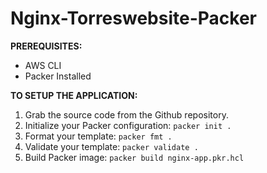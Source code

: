 # Nginx-Torreswebsite-Packer

**PREREQUISITES:**
- AWS CLI
- Packer Installed

**TO SETUP THE APPLICATION:**
1. Grab the source code from the Github repository.
1. Initialize your Packer configuration:
`packer init .`
1. Format your template:
`packer fmt .`
1. Validate your template:
`packer validate .`
1. Build Packer image:
`packer build nginx-app.pkr.hcl`
